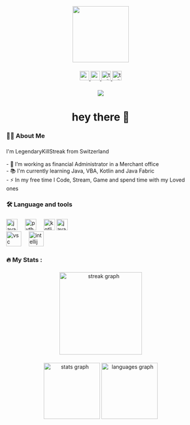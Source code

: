 <div align="center">
  <img height="150" src="https://media.giphy.com/media/M9gbBd9nbDrOTu1Mqx/giphy.gif"  />
</div>

###

<div align="center">
  <a href="https://www.reddit.com/user/LegendaryKillStreak/">
    <img src="https://img.shields.io/static/v1?message=reddit&logo=reddit&label=&color=ff6600&logoColor=white&labelColor=&style=for-the-badge" height="25" alt="reddit logo" />
    
  </a>
  <a href="https://www.youtube.com/@LegendaryKillStreak">
    <img src="https://img.shields.io/static/v1?message=Youtube&logo=youtube&label=&color=FF0000&logoColor=white&labelColor=&style=for-the-badge" height="25" alt="youtube logo" />

   
    
  </a>
  <a href="https://www.twitch.tv/LegendaryKillStreak">
    <img src="https://img.shields.io/static/v1?message=Twitch&logo=twitch&label=&color=9900ff&logoColor=white&labelColor=&style=for-the-badge" height="25" alt="twitch logo" />
    
  </a>
  <a href="https://x.com/legendarykillstreak">
    <img src="https://img.shields.io/static/v1?message=X&logo=x&label=&color=000000&logoColor=white&labelColor=&style=for-the-badge" height="25" alt="twitter logo" />
  </a>
</div>


###

<div align="center">
  <img src="https://visitor-badge.laobi.icu/badge?page_id=legendarykillstreak.legendarykillstreak&"  />
</div>

###

<h1 align="center">hey there 👋</h1>

###

<h3 align="left">👩‍💻  About Me</h3>

###

<p align="left">I'm LegendaryKillStreak from Switzerland<br><br>- 🔭 I’m working as financial Administrator in a Merchant office<br>- 📚 I'm currently learning Java, VBA, Kotlin and Java Fabric<br>- ⚡ In my free time I Code, Stream, Game and spend time with my Loved ones</p>

###

<h3 align="left">🛠 Language and tools</h3>

###


<div align="left">
  <img src="https://cdn.jsdelivr.net/gh/devicons/devicon/icons/java/java-original.svg" height="30" alt="java logo"  />
  <img width="12" />
  <img src="https://cdn.jsdelivr.net/gh/devicons/devicon/icons/python/python-original.svg" height="30" alt="python logo"  />
  <img width="12" />
  <img src="https://cdn.jsdelivr.net/gh/devicons/devicon/icons/kotlin/kotlin-original.svg" height="30" alt="kotlin logo"  />
  <img src="https://cdn.jsdelivr.net/gh/devicons/devicon/icons/javascript/javascript-original.svg" height="30" alt="javascript logo"  />
  <img width="12" />
  
<div align="centre">
  <img src="https://cdn.jsdelivr.net/gh/devicons/devicon/icons/vscode/vscode-plain-wordmark.svg" height="40" alt="vsc logo"  />
  <img width="12" />
  <img src="https://cdn.jsdelivr.net/gh/devicons/devicon/icons/intellij/intellij-plain-wordmark.svg" height="40" alt="intellij logo"  />
  <img width="12" />
</div>

###

<h3 align="left">🔥   My Stats :</h3>

###

<div align="center">
  <img src="https://streak-stats.demolab.com?user=legendarykillstreak&locale=en&mode=daily&theme=dark&hide_border=false&border_radius=5&order=3" height="220" alt="streak graph"  />
</div>

###

<div align="center">
  <img src="https://github-readme-stats.vercel.app/api?username=legendarykillstreak&hide_title=false&hide_rank=false&show_icons=true&include_all_commits=true&count_private=true&disable_animations=false&theme=dracula&locale=en&hide_border=false" height="150" alt="stats graph"  />
  <img src="https://github-readme-stats.vercel.app/api/top-langs?username=legendarykillstreak&locale=en&hide_title=false&layout=compact&card_width=320&langs_count=5&theme=dracula&hide_border=false" height="150" alt="languages graph"  />
</div>

